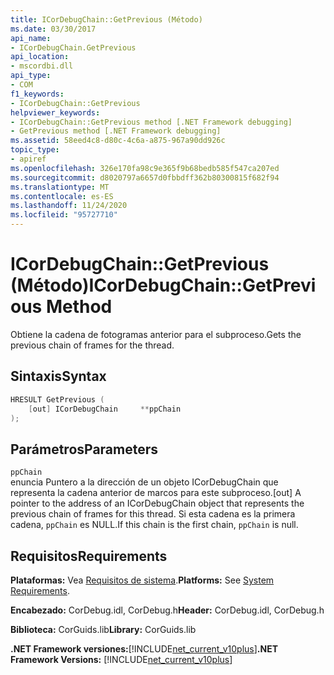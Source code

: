 ```yaml
---
title: ICorDebugChain::GetPrevious (Método)
ms.date: 03/30/2017
api_name:
- ICorDebugChain.GetPrevious
api_location:
- mscordbi.dll
api_type:
- COM
f1_keywords:
- ICorDebugChain::GetPrevious
helpviewer_keywords:
- ICorDebugChain::GetPrevious method [.NET Framework debugging]
- GetPrevious method [.NET Framework debugging]
ms.assetid: 58eed4c8-d80c-4c6a-a875-967a90dd926c
topic_type:
- apiref
ms.openlocfilehash: 326e170fa98c9e365f9b68bedb585f547ca207ed
ms.sourcegitcommit: d8020797a6657d0fbbdff362b80300815f682f94
ms.translationtype: MT
ms.contentlocale: es-ES
ms.lasthandoff: 11/24/2020
ms.locfileid: "95727710"
---
```

# <a name="icordebugchaingetprevious-method"></a><span data-ttu-id="df532-102">ICorDebugChain::GetPrevious (Método)</span><span class="sxs-lookup"><span data-stu-id="df532-102">ICorDebugChain::GetPrevious Method</span></span>

<span data-ttu-id="df532-103">Obtiene la cadena de fotogramas anterior para el subproceso.</span><span class="sxs-lookup"><span data-stu-id="df532-103">Gets the previous chain of frames for the thread.</span></span>  
  
## <a name="syntax"></a><span data-ttu-id="df532-104">Sintaxis</span><span class="sxs-lookup"><span data-stu-id="df532-104">Syntax</span></span>  
  
```cpp  
HRESULT GetPrevious (  
    [out] ICorDebugChain     **ppChain  
);  
```  
  
## <a name="parameters"></a><span data-ttu-id="df532-105">Parámetros</span><span class="sxs-lookup"><span data-stu-id="df532-105">Parameters</span></span>  

 `ppChain`  
 <span data-ttu-id="df532-106">enuncia Puntero a la dirección de un objeto ICorDebugChain que representa la cadena anterior de marcos para este subproceso.</span><span class="sxs-lookup"><span data-stu-id="df532-106">[out] A pointer to the address of an ICorDebugChain object that represents the previous chain of frames for this thread.</span></span> <span data-ttu-id="df532-107">Si esta cadena es la primera cadena, `ppChain` es NULL.</span><span class="sxs-lookup"><span data-stu-id="df532-107">If this chain is the first chain, `ppChain` is null.</span></span>  
  
## <a name="requirements"></a><span data-ttu-id="df532-108">Requisitos</span><span class="sxs-lookup"><span data-stu-id="df532-108">Requirements</span></span>  

 <span data-ttu-id="df532-109">**Plataformas:** Vea [Requisitos de sistema](../../get-started/system-requirements.md).</span><span class="sxs-lookup"><span data-stu-id="df532-109">**Platforms:** See [System Requirements](../../get-started/system-requirements.md).</span></span>  
  
 <span data-ttu-id="df532-110">**Encabezado:** CorDebug.idl, CorDebug.h</span><span class="sxs-lookup"><span data-stu-id="df532-110">**Header:** CorDebug.idl, CorDebug.h</span></span>  
  
 <span data-ttu-id="df532-111">**Biblioteca:** CorGuids.lib</span><span class="sxs-lookup"><span data-stu-id="df532-111">**Library:** CorGuids.lib</span></span>  
  
 <span data-ttu-id="df532-112">**.NET Framework versiones:**[!INCLUDE[net_current_v10plus](../../../../includes/net-current-v10plus-md.md)]</span><span class="sxs-lookup"><span data-stu-id="df532-112">**.NET Framework Versions:** [!INCLUDE[net_current_v10plus](../../../../includes/net-current-v10plus-md.md)]</span></span>
